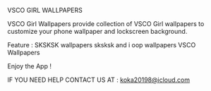 VSCO GIRL WALLPAPERS


VSCO Girl Wallpapers provide collection of VSCO Girl wallpapers to customize your phone wallpaper and lockscreen background.

Feature :
SKSKSK wallpapers
sksksk and i oop wallpapers
VSCO Wallpapers


Enjoy the App !


IF YOU NEED HELP CONTACT US AT : koka20198@icloud.com

